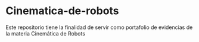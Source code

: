 # Cinematica-de-robots
Este repositorio tiene la finalidad de servir como portafolio de evidencias de la materia Cinemática de Robots
